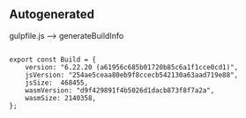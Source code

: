 



Autogenerated
-------------








gulpfile.js --> generateBuildInfo


  

```

export const Build = {
    version: "6.22.20 (a61956c685b01720b85c6a1f1cce0cd1)",
    jsVersion: "254ae5ceaa80eb9f8ccecb542130a63aad719e88",
    jsSize:  468455,
    wasmVersion: "d9f429891f4b5026d1dacb873f8f7a2a",
    wasmSize: 2140358,
};


```




